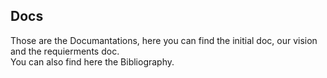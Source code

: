 ## Docs
Those are the Documantations, here you can find the initial doc, our vision and the requierments doc. <br />
You can also find here the Bibliography.
